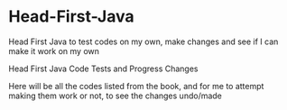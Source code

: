# Head-First-Java
Head First Java to test codes on my own, make changes and see if I can make it work on my own

Head First Java Code Tests and Progress Changes

Here will be all the codes listed from the book, and for me to attempt making them work or not, to see the changes undo/made

